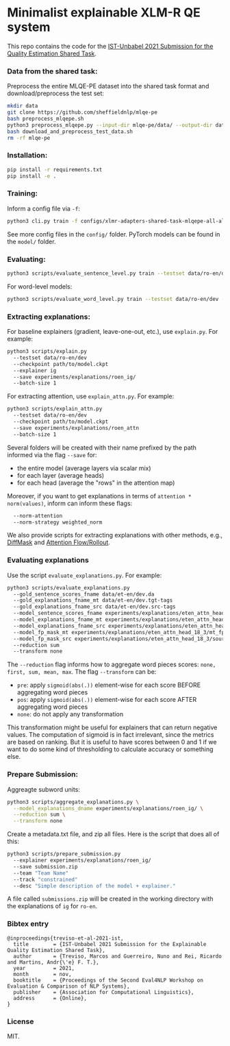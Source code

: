 # Minimalist explainable XLM-R QE system 

This repo contains the code for the [IST-Unbabel 2021 Submission for the Quality Estimation Shared Task](https://eval4nlp.github.io/sharedtask.html).  


### Data from the shared task:

Preprocess the entire MLQE-PE dataset into the shared task format and download/preprocess the test set:
```bash
mkdir data
git clone https://github.com/sheffieldnlp/mlqe-pe
bash preprocess_mlqepe.sh
python3 preprocess_mlqepe.py --input-dir mlqe-pe/data/ --output-dir data/
bash download_and_preprocess_test_data.sh
rm -rf mlqe-pe
```


### Installation:

```bash
pip install -r requirements.txt
pip install -e .
```


### Training:

Inform a config file via `-f`:

```bash
python3 cli.py train -f configs/xlmr-adapters-shared-task-mlqepe-all-all.yaml
```

See more config files in the `config/` folder. PyTorch models can be found in the `model/` folder. 


### Evaluating:

```bash
python3 scripts/evaluate_sentence_level.py train --testset data/ro-en/dev --checkpoint path/to/model.ckpt
```

For word-level models:
```bash
python3 scripts/evaluate_word_level.py train --testset data/ro-en/dev --checkpoint path/to/model.ckpt
```


### Extracting explanations:

For baseline explainers (gradient, leave-one-out, etc.), use `explain.py`. For example:
```bash
python3 scripts/explain.py
  --testset data/ro-en/dev
  --checkpoint path/to/model.ckpt
  --explainer ig
  --save experiments/explanations/roen_ig/
  --batch-size 1
```

For extracting attention, use `explain_attn.py`. For example:
```bash
python3 scripts/explain_attn.py
  --testset data/ro-en/dev
  --checkpoint path/to/model.ckpt
  --save experiments/explanations/roen_attn
  --batch-size 1
```

Several folders will be created with their name prefixed by the path informed via the flag `--save` for: 
- the entire model (average layers via scalar mix)
- for each layer (average heads)
- for each head (average the "rows" in the attention map)

Moreover, if you want to get explanations in terms of `attention * norm(values)`, inform can inform these flags:
```bash
  --norm-attention
  --norm-strategy weighted_norm
```


We also provide scripts for extracting explanations with other methods, e.g., [DiffMask](https://github.com/nicola-decao/diffmask) and [Attention Flow/Rollout](https://github.com/samiraabnar/attention_flow).

### Evaluating explanations

Use the script `evaluate_explanations.py`. For example:
```bash
python3 scripts/evaluate_explanations.py
  --gold_sentence_scores_fname data/et-en/dev.da
  --gold_explanations_fname_mt data/et-en/dev.tgt-tags
  --gold_explanations_fname_src data/et-en/dev.src-tags
  --model_sentence_scores_fname experiments/explanations/eten_attn_head_18_3/sentence_scores.txt
  --model_explanations_fname_mt experiments/explanations/eten_attn_head_18_3/mt_scores.txt
  --model_explanations_fname_src experiments/explanations/eten_attn_head_18_3/source_scores.txt
  --model_fp_mask_mt experiments/explanations/eten_attn_head_18_3/mt_fp_mask.txt
  --model_fp_mask_src experiments/explanations/eten_attn_head_18_3/source_fp_mask.txt
  --reduction sum
  --transform none
```

The `--reduction` flag informs how to aggregate word pieces scores: `none, first, sum, mean, max`. 
The flag `--transform` can be:
- `pre`: apply `sigmoid(abs(.))` element-wise for each score BEFORE aggregating word pieces
- `pos`: apply `sigmoid(abs(.))` element-wise for each score AFTER aggregating word pieces
- `none`: do not apply any transformation

This transformation might be useful for explainers that can return negative values. 
The computation of sigmoid is in fact irrelevant, since the metrics are based on ranking. But it is useful to have 
scores between 0 and 1 if we want to do some kind of thresholding to calculate accuracy or something else.


### Prepare Submission:
Aggreagte subword units:
```bash
python3 scripts/aggregate_explanations.py \
  --model_explanations_dname experiments/explanations/roen_ig/ \
  --reduction sum \
  --transform none
```

Create a metadata.txt file, and zip all files. Here is the script that does all of this:
```bash
python3 scripts/prepare_submission.py
  --explainer experiments/explanations/roen_ig/
  --save submission.zip
  --team "Team Name"
  --track "constrained"
  --desc "Simple description of the model + explainer."
```

A file called `submissions.zip` will be created in the working directory with the explanations of `ig` for `ro-en`.


### Bibtex entry
```
@inproceedings{treviso-et-al-2021-ist,
  title        = {IST-Unbabel 2021 Submission for the Explainable Quality Estimation Shared Task},
  author       = {Treviso, Marcos and Guerreiro, Nuno and Rei, Ricardo and Martins, Andr{\'e} F. T.},
  year         = 2021,
  month        = nov,
  booktitle    = {Proceedings of the Second Eval4NLP Workshop on Evaluation & Comparison of NLP Systems},
  publisher    = {Association for Computational Linguistics},
  address      = {Online},
}
```

### License

MIT.

